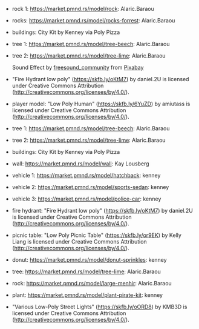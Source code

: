 - rock 1: https://market.pmnd.rs/model/rock: Alaric.Baraou
- rocks: https://market.pmnd.rs/model/rocks-forrest: Alaric.Baraou
- buildings: City Kit by Kenney via Poly Pizza
- tree 1: https://market.pmnd.rs/model/tree-beech: Alaric.Baraou
- tree 2: https://market.pmnd.rs/model/tree-lime: Alaric.Baraou

  Sound Effect by <a href="https://pixabay.com/users/freesound_community-46691455/?utm_source=link-attribution&utm_medium=referral&utm_campaign=music&utm_content=78386">freesound_community</a> from <a href="https://pixabay.com//?utm_source=link-attribution&utm_medium=referral&utm_campaign=music&utm_content=78386">Pixabay</a>

- "Fire Hydrant low poly" (https://skfb.ly/oKtM7) by daniel.2U is licensed under Creative Commons Attribution (http://creativecommons.org/licenses/by/4.0/).
- player model: "Low Poly Human" (https://skfb.ly/6YuZD) by amiutass is licensed under Creative Commons Attribution (http://creativecommons.org/licenses/by/4.0/).
- tree 1: https://market.pmnd.rs/model/tree-beech: Alaric.Baraou
- tree 2: https://market.pmnd.rs/model/tree-lime: Alaric.Baraou
- buildings: City Kit by Kenney via Poly Pizza
- wall: https://market.pmnd.rs/model/wall: Kay Lousberg
- vehicle 1: https://market.pmnd.rs/model/hatchback: kenney
- vehicle 2: https://market.pmnd.rs/model/sports-sedan: kenney
- vehicle 3: https://market.pmnd.rs/model/police-car: kenney
- fire hydrant: "Fire Hydrant low poly" (https://skfb.ly/oKtM7) by daniel.2U is licensed under Creative Commons Attribution (http://creativecommons.org/licenses/by/4.0/).
- picnic table: "Low Poly Picnic Table" (https://skfb.ly/or9EK) by Kelly Liang is licensed under Creative Commons Attribution (http://creativecommons.org/licenses/by/4.0/).
- donut: https://market.pmnd.rs/model/donut-sprinkles: kenney
- tree: https://market.pmnd.rs/model/tree-lime: Alaric.Baraou
- rock: https://market.pmnd.rs/model/large-menhir: Alaric.Baraou
- plant: https://market.pmnd.rs/model/plant-pirate-kit: kenney
- "Various Low-Poly Street Lights" (https://skfb.ly/oORD8) by KMB3D is licensed under Creative Commons Attribution (http://creativecommons.org/licenses/by/4.0/).